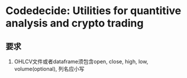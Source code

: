 # Codedecide: Utilities for quantitive analysis and crypto trading

## 要求

1. OHLCV文件或者dataframe须包含open, close, high, low, volume(optional), 列名应小写